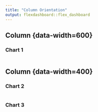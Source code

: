 ```yaml
---
title: "Column Orientation"
output: flexdashboard::flex_dashboard
---
```

    
Column {data-width=600}
-------------------------------------
    
### Chart 1
    
```{r}

```
   
Column {data-width=400}
-------------------------------------
   
### Chart 2

```{r}

```   
 
### Chart 3
    
```{r}

```
